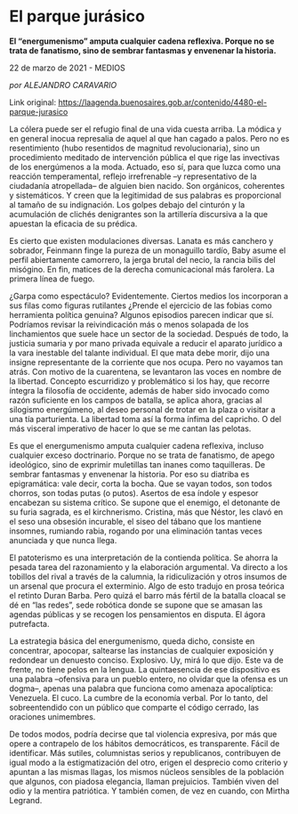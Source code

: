 # El parque jurásico

**El “energumenismo” amputa cualquier cadena reflexiva. Porque no se trata de fanatismo, sino de sembrar fantasmas y envenenar la historia.**

22 de marzo de 2021 - MEDIOS

_por ALEJANDRO CARAVARIO_

Link original: https://laagenda.buenosaires.gob.ar/contenido/4480-el-parque-jurasico



La cólera puede ser el refugio final de una vida cuesta arriba. La módica y en general inocua represalia de aquel al que han cagado a palos. Pero no es resentimiento (hubo resentidos de magnitud revolucionaria), sino un procedimiento meditado de intervención pública el que rige las invectivas de los energúmenos a la moda. Actuado, eso sí, para que luzca como una reacción temperamental, reflejo irrefrenable –y representativo de la ciudadanía atropellada– de alguien bien nacido. Son orgánicos, coherentes y sistemáticos. Y creen que la legitimidad de sus palabras es proporcional al tamaño de su indignación. Los golpes debajo del cinturón y la acumulación de clichés denigrantes son la artillería discursiva a la que apuestan la eficacia de su prédica.




Es cierto que existen modulaciones diversas. Lanata es más canchero y sobrador, Feinmann finge la pureza de un monaguillo tardío, Baby asume el perfil abiertamente camorrero, la jerga brutal del necio, la rancia bilis del misógino. En fin, matices de la derecha comunicacional más farolera. La primera línea de fuego.




¿Garpa como espectáculo? Evidentemente. Ciertos medios los incorporan a sus filas como figuras rutilantes ¿Prende el ejercicio de las fobias como herramienta política genuina? Algunos episodios parecen indicar que sí. Podríamos revisar la reivindicación más o menos solapada de los linchamientos que suele hace un sector de la sociedad. Después de todo, la justicia sumaria y por mano privada equivale a reducir el aparato jurídico a la vara inestable del talante individual. El que mata debe morir, dijo una insigne representante de la corriente que nos ocupa. Pero no vayamos tan atrás. Con motivo de la cuarentena, se levantaron las voces en nombre de la libertad. Concepto escurridizo y problemático si los hay, que recorre íntegra la filosofía de occidente, además de haber sido invocado como razón suficiente en los campos de batalla, se aplica ahora, gracias al silogismo energúmeno, al deseo personal de trotar en la plaza o visitar a una tía parturienta. La libertad toma así la forma ínfima del capricho. O del más visceral imperativo de hacer lo que se me cantan las pelotas.




Es que el energumenismo amputa cualquier cadena reflexiva, incluso cualquier exceso doctrinario. Porque no se trata de fanatismo, de apego ideológico, sino de exprimir muletillas tan inanes como taquilleras. De sembrar fantasmas y envenenar la historia. Por eso su diatriba es epigramática: vale decir, corta la bocha. Que se vayan todos, son todos chorros, son todas putas (o putos). Asertos de esa índole y espesor encabezan su sistema crítico. Se supone que el enemigo, el detonante de su furia sagrada, es el kirchnerismo. Cristina, más que Néstor, les clavó en el seso una obsesión incurable, el siseo del tábano que los mantiene insomnes, rumiando rabia, rogando por una eliminación tantas veces anunciada y que nunca llega.




El patoterismo es una interpretación de la contienda política. Se ahorra la pesada tarea del razonamiento y la elaboración argumental. Va directo a los tobillos del rival a través de la calumnia, la ridiculización y otros insumos de un arsenal que procura el exterminio. Algo de esto tradujo en prosa teórica el retinto Duran Barba. Pero quizá el barro más fértil de la batalla cloacal se dé en “las redes”, sede robótica donde se supone que se amasan las agendas públicas y se recogen los pensamientos en disputa. El ágora putrefacta.




La estrategia básica del energumenismo, queda dicho, consiste en concentrar, apocopar, saltearse las instancias de cualquier exposición y redondear un denuesto conciso. Explosivo. Uy, mirá lo que dijo. Este va de frente, no tiene pelos en la lengua. La quintaesencia de ese dispositivo es una palabra –ofensiva para un pueblo entero, no olvidar que la ofensa es un dogma–, apenas una palabra que funciona como amenaza apocalíptica: Venezuela. El cuco. La cumbre de la economía verbal. Por lo tanto, del sobreentendido con un público que comparte el código cerrado, las oraciones unimembres.




De todos modos, podría decirse que tal violencia expresiva, por más que opere a contrapelo de los hábitos democráticos, es transparente. Fácil de identificar. Más sutiles, columnistas serios y republicanos, contribuyen de igual modo a la estigmatización del otro, erigen el desprecio como criterio y apuntan a las mismas llagas, los mismos núcleos sensibles de la población que algunos, con piadosa elegancia, llaman prejuicios. También viven del odio y la mentira patriótica. Y también comen, de vez en cuando, con Mirtha Legrand.



